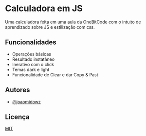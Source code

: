 
# Calculadora em JS

Uma calculadora feita em uma aula da OneBitCode com o intuito de aprendizado sobre JS e estilização com css.


## Funcionalidades

- Operações básicas
- Resultado instatâneo
- Inerativo com o click
- Temas dark e light
- Funcionalidade de Clear e dar Copy & Past


## Autores

- [@joaomidowz](https://github.com/joaomidowz)


## Licença

[MIT](https://choosealicense.com/licenses/mit/)

